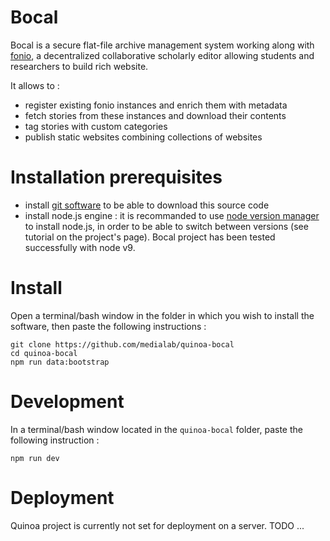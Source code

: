 Bocal
===

Bocal is a secure flat-file archive management system working along with [fonio](https://github.com/medialab/fonio), a decentralized collaborative scholarly editor allowing students and researchers to build rich website. 

It allows to :

* register existing fonio instances and enrich them with metadata
* fetch stories from these instances and download their contents
* tag stories with custom categories
* publish static websites combining collections of websites

# Installation prerequisites

* install [git software](https://git-scm.com/) to be able to download this source code
* install node.js engine : it is recommanded to use [node version manager](https://github.com/nvm-sh/nvm) to install node.js, in order to be able to switch between versions (see tutorial on the project's page). Bocal project has been tested successfully with node v9.

# Install

Open a terminal/bash window in the folder in which you wish to install the software, then paste the following instructions :

```
git clone https://github.com/medialab/quinoa-bocal
cd quinoa-bocal
npm run data:bootstrap
```

# Development

In a terminal/bash window located in the `quinoa-bocal` folder, paste the following instruction :

```
npm run dev
```

# Deployment

Quinoa project is currently not set for deployment on a server. TODO ...


